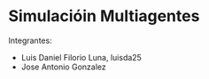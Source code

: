 # Simulacióin Multiagentes

Integrantes: 
- Luis Daniel Filorio Luna, luisda25
- Jose Antonio Gonzalez
